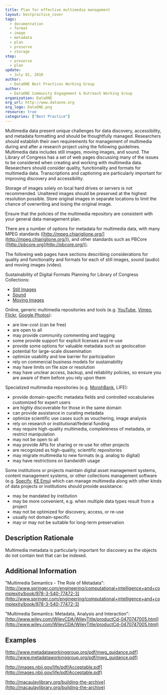 ```yaml
---
title: Plan for effective multimedia management
layout: bestpractice_cover
tags:
  - documentation
  - format
  - image
  - metadata
  - plan
  - preserve
  - storage
step:
  - preserve
  - plan
update:
  - July 01, 2010
author:
  - DataONE Best Practices Working Group
author:
  - DataONE Community Engagement & Outreach Working Group
organization: DataONE
org_url: http://www.dataone.org
org_logo: DataONE.png
resource: true
categories: ["Best Practice"]
---
```




Multimedia data present unique challenges for data discovery, accessibility, and metadata formatting and should be thoughtfully managed. Researchers should establish their own requirements for management of multimedia during and after a research project using the following guidelines. Multimedia data includes still images, moving images, and sound. The Library of Congress has a set of web pages discussing many of the issues to be considered when creating and working with multimedia data. Researchers should consider quality, functionality and formats for multimedia data. Transcriptions and captioning are particularly important for improving discovery and accessibility.

Storage of images solely on local hard drives or servers is not recommended. Unaltered images should be preserved at the highest resolution possible. Store original images in separate locations to limit the chance of overwriting and losing the original image.

Ensure that the policies of the multimedia repository are consistent with your general data management plan.

There are a number of options for metadata for multimedia data, with many MPEG standards ([http://mpeg.chiariglione.org/](http://mpeg.chiariglione.org/)), and other standards such as PBCore ([http://pbcore.org](http://pbcore.org/)).

The following web pages have sections describing considerations for quality and functionality and formats for each of still images, sound (audio) and moving images (video).

Sustainability of Digital Formats Planning for Library of Congress Collections:

- [Still Images](https://www.loc.gov/preservation/digital/formats/content/still.shtml)
- [Sound](https://www.loc.gov/preservation/digital/formats/content/sound.shtml)
- [Moving Images](https://www.loc.gov/preservation/digital/formats/content/video.shtml)

Online, generic multimedia repositories and tools (e.g. [YouTube](https://www.youtube.com), [Vimeo](https://vimeo.com), [Flickr](https://www.flickr.com), [Google Photos](https://photos.google.com)):

- are low-cost (can be free)
- are open to all
- may provide community commenting and tagging
- some provide support for explicit licenses and re-use
- provide some options for valuable metadata such as geolocation
- potential for large-scale dissemination
- optimize usability and low barrier for participation
- rely on commercial business models for sustainability
- may have limits on file size or resolution
- may have unclear access, backup, and reliability policies, so ensure you are aware of them before you rely upon them

Specialized multimedia repositories (e.g. [MorphBank](http://www.morphbank.net), LIFE):

- provide domain-specific metadata fields and controlled vocabularies customized for expert users
- are highly discoverable for those in the same domain
- can provide assistance in curating metadata
- optimize scientific use cases such as vouchering, image analysis
- rely on research or institutional/federal funding
- may require high-quality multimedia, completeness of metadata, or restrict manipulation
- may not be open to all
- may provide APIs for sharing or re-use for other projects
- are recognized as high-quality, scientific repositories
- may migrate multimedia to new formats (e.g. analog to digital)
- may have restrictions on bandwidth usage

Some institutions or projects maintain digital asset management systems, content management systems, or other collections management software (e.g. [Specify](http://www.sustain.specifysoftware.org), [KE Emu](https://alm.axiell.com/collections-management-solutions/technology/emu-collections-management/)) which can manage multimedia along with other kinds of data projects or institutions should provide assistance:

- may be mandated by institution
- may be more convenient, e.g. when multiple data types result from a project
- may not be optimized for discovery, access, or re-use
- usually not domain-specific
- may or may not be suitable for long-term preservation

## Description Rationale

Multimedia metadata is particularly important for discovery as the objects do not contain text that can be indexed.

## Additional Information

"Multimedia Semantics - The Role of Metadata": [http://www.springer.com/engineering/computational+intelligence+and+complexity/book/978-3-540-77472-3](http://www.springer.com/engineering/computational+intelligence+and+complexity/book/978-3-540-77472-3)

"Multimedia Semantics: Metadata, Analysis and Interaction": [http://www.wiley.com/WileyCDA/WileyTitle/productCd-0470747005.html](http://www.wiley.com/WileyCDA/WileyTitle/productCd-0470747005.html)

## Examples

[http://www.metadataworkinggroup.org/pdf/mwg_guidance.pdf](http://www.metadataworkinggroup.org/pdf/mwg_guidance.pdf)

[http://images.nbii.gov/life/pdf/Acceptable.pdf](http://images.nbii.gov/life/pdf/Acceptable.pdf)

[http://macaulaylibrary.org/building-the-archive](http://macaulaylibrary.org/building-the-archive)
